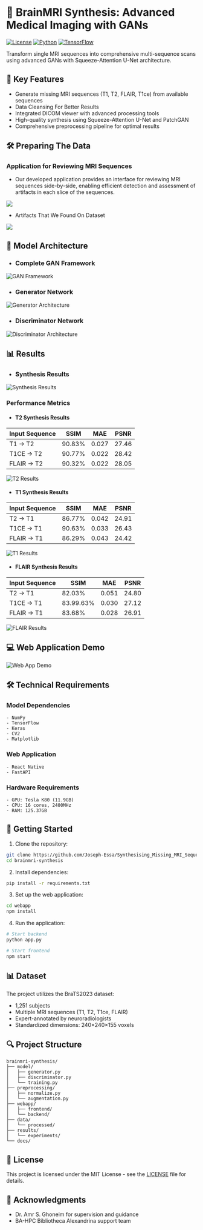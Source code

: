 # 🧠 BrainMRI Synthesis: Advanced Medical Imaging with GANs

[![License](https://img.shields.io/badge/License-MIT-blue.svg)](./LICENSE.txt)
[![Python](https://img.shields.io/badge/Python-3.8%2B-blue)](https://www.python.org/)
[![TensorFlow](https://img.shields.io/badge/TensorFlow-2.0%2B-orange)](https://www.tensorflow.org/)

Transform single MRI sequences into comprehensive multi-sequence scans using advanced GANs with Squeeze-Attention U-Net architecture.

## 🌟 Key Features

- Generate missing MRI sequences (T1, T2, FLAIR, T1ce) from available sequences
- Data Cleansing For Better Results
- Integrated DICOM viewer with advanced processing tools
- High-quality synthesis using Squeeze-Attention U-Net and PatchGAN
- Comprehensive preprocessing pipeline for optimal results

## 🛠️ Preparing The Data
### Application for Reviewing MRI Sequences
- Our developed application provides an interface for reviewing MRI sequences side-by-side, enabling efficient detection and assessment of artifacts in each slice of the sequences.

![](./GIFs/norm.gif)

- Artifacts That We Found On Dataset

![](./GIFs/صورة5.png) 

## 🎯 Model Architecture

- ### Complete GAN Framework

![GAN Framework](/GIFs/صورة4.png)

- ### Generator Network

![Generator Architecture](/GIFs/صورة.png)

- ### Discriminator Network

![Discriminator Architecture](/GIFs/صورة8.png)


## 📊 Results

- ### Synthesis Results

![Synthesis Results](./GIFs/normResult.gif)

### Performance Metrics

- #### T2 Synthesis Results
| Input Sequence | SSIM    | MAE   | PSNR   |
|----------------|---------|-------|---------|
| T1 → T2        | 90.83%  | 0.027 | 27.46  |
| T1CE → T2      | 90.77%  | 0.022 | 28.42  |
| FLAIR → T2     | 90.32%  | 0.022 | 28.05  |

![T2 Results](./GIFs/normT2.gif)

- #### T1 Synthesis Results
| Input Sequence | SSIM    | MAE   | PSNR   |
|----------------|---------|-------|---------|
| T2 → T1        | 86.77%  | 0.042 | 24.91  |
| T1CE → T1      | 90.63%  | 0.033 | 26.43  |
| FLAIR → T1     | 86.29%  | 0.043 | 24.42  |


![T1 Results](./GIFs/normT1.gif)

- #### FLAIR Synthesis Results
| Input Sequence | SSIM    | MAE   | PSNR   |
|----------------|---------|-------|---------|
| T2 → T1        | 82.03%  | 0.051 | 24.80  |
| T1CE → T1      | 83.99.63%  | 0.030 | 27.12  |
| FLAIR → T1     | 83.68%  | 0.028 | 26.91  |


![FLAIR Results](./GIFs/normFlair.gif)


## 💻 Web Application Demo

![Web App Demo](./GIFs/normWebAppDemo.gif)

## 🛠️ Technical Requirements

### Model Dependencies
```
- NumPy
- TensorFlow
- Keras
- CV2
- Matplotlib
```

### Web Application
```
- React Native
- FastAPI
```

### Hardware Requirements
```
- GPU: Tesla K80 (11.9GB)
- CPU: 16 cores, 2400MHz
- RAM: 125.37GB
```

## 🚀 Getting Started

1. Clone the repository:
```bash
git clone https://github.com/Joseph-Essa/Synthesising_Missing_MRI_Sequences.git
cd brainmri-synthesis
```

2. Install dependencies:
```bash
pip install -r requirements.txt
```

3. Set up the web application:
```bash
cd webapp
npm install
```

4. Run the application:
```bash
# Start backend
python app.py

# Start frontend
npm start
```

## 📊 Dataset

The project utilizes the BraTS2023 dataset:
- 1,251 subjects
- Multiple MRI sequences (T1, T2, T1ce, FLAIR)
- Expert-annotated by neuroradiologists
- Standardized dimensions: 240×240×155 voxels

## 🔍 Project Structure
```
brainmri-synthesis/
├── model/
│   ├── generator.py
│   ├── discriminator.py
│   └── training.py
├── preprocessing/
│   ├── normalize.py
│   └── augmentation.py
├── webapp/
│   ├── frontend/
│   └── backend/
├── data/
│   └── processed/
├── results/
│   └── experiments/
└── docs/
```

## 📄 License

This project is licensed under the MIT License - see the [LICENSE](./LICENSE.txt) file for details.


## 🙏 Acknowledgments

- Dr. Amr S. Ghoneim for supervision and guidance
- BA-HPC Bibliotheca Alexandrina support team
